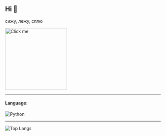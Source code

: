 ## Hi 👋
сижу, лежу, сплю 

<a href="https://www.youtube.com/watch?v=dQw4w9WgXcQ&pp=ygUIcmlja3JvbGw%3D" target="_blank">
  <img src="https://media1.tenor.com/m/OfqLXcy4EjwAAAAd/evangelion-lights.gif" alt="Click me" title="Click me Please (" width="200" height="200"/>
</a>

___

#### Language:
![Python](https://img.icons8.com/color/48/000000/python.png)
___

![Top Langs](https://github-readme-stats.vercel.app/api/top-langs/?username=vncased&layout=compact)


<!--
**vncased/vncased** is a ✨ _special_ ✨ repository because its `README.md` (this file) appears on your GitHub profile.

Here are some ideas to get you started:

- 🔭 I’m currently working on ...
- 🌱 I’m currently learning ...
- 👯 I’m looking to collaborate on ...
- 🤔 I’m looking for help with ...
- 💬 Ask me about ...
- 📫 How to reach me: ...
- 😄 Pronouns: ...
- ⚡ Fun fact: ...
-->
